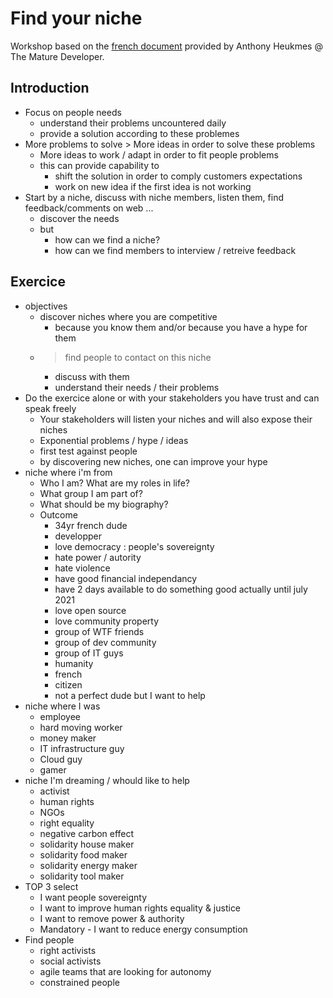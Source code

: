 Find your niche
===================

Workshop based on the [french document](mature-dev-trouver-ta-niche.pdf) provided by Anthony Heukmes @ The Mature Developer.

Introduction
-----------------
- Focus on people needs
    - understand their problems uncountered daily
    - provide a solution according to these problemes
- More problems to solve > More ideas in order to solve these problems
    - More ideas to work / adapt in order to fit people problems
    - this can provide capability to 
        - shift the solution in order to comply customers expectations
        - work on new idea if the first idea is not working
- Start by a niche, discuss with niche members, listen them, find feedback/comments on web ...
    - discover the needs
    - but
        - how can we find a niche?
        - how can we find members to interview / retreive feedback

Exercice
---------------
- objectives
    - discover niches where you are competitive
        - because you know them and/or because you have a hype for them
    - > find people to contact on this niche
        - discuss with them
        - understand their needs / their problems
- Do the exercice alone or with your stakeholders you have trust and can speak freely
    - Your stakeholders will listen your niches and will also expose their niches
    - Exponential problems / hype / ideas
    - first test against people
    - by discovering new niches, one can improve your hype
- niche where i'm from
    - Who I am? What are my roles in life?
    - What group I am part of?
    - What should be my biography?
    - Outcome
        - 34yr french dude
        - developper
        - love democracy : people's sovereignty
        - hate power / autority
        - hate violence
        - have good financial independancy
        - have 2 days available to do something good actually until july 2021
        - love open source
        - love community property
        - group of WTF friends
        - group of dev community
        - group of IT guys
        - humanity
        - french
        - citizen
        - not a perfect dude but I want to help
- niche where I was
    - employee
    - hard moving worker
    - money maker
    - IT infrastructure guy
    - Cloud guy
    - gamer
- niche I'm dreaming / whould like to help
    - activist
    - human rights
    - NGOs
    - right equality
    - negative carbon effect
    - solidarity house maker
    - solidarity food maker
    - solidarity energy maker
    - solidarity tool maker
- TOP 3 select
    - I want people sovereignty
    - I want to improve human rights equality & justice
    - I want to remove power & authority
    - Mandatory - I want to reduce energy consumption
- Find people
    - right activists
    - social activists
    - agile teams that are looking for autonomy
    - constrained people